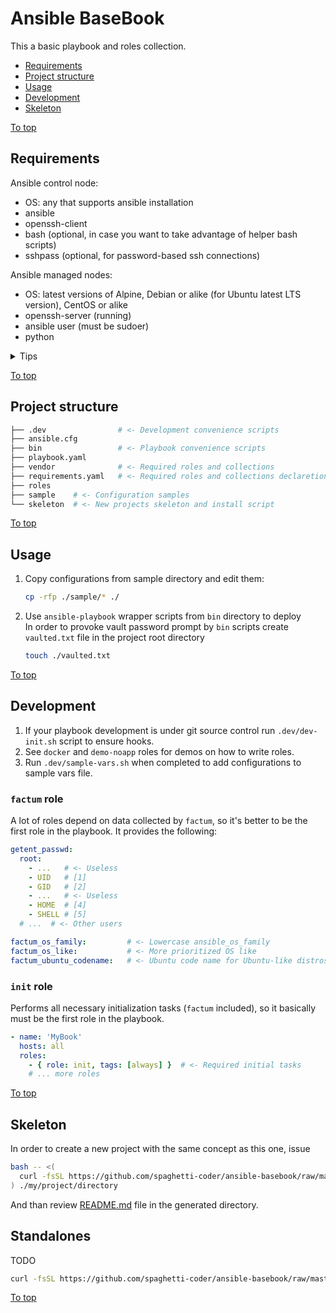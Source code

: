 <a id="top"></a>

# Ansible BaseBook

This a basic playbook and roles collection.

* [Requirements](#requirements)
* [Project structure](#project-structure)
* [Usage](#usage)
* [Development](#development)
* [Skeleton](#skeleton)

[To top]

## Requirements

Ansible control node:

* OS: any that supports ansible installation
* ansible
* openssh-client
* bash (optional, in case you want to take advantage of helper bash scripts)
* sshpass (optional, for password-based ssh connections)

Ansible managed nodes:

* OS: latest versions of Alpine, Debian or alike (for Ubuntu latest LTS version), CentOS or alike
* openssh-server (running)
* ansible user (must be sudoer)
* python

<details><summary>Tips</summary>

  **Debian**-like managed node:
  ```sh
  # Performed by root user

  # Install prereqs
  apt-get update
  apt-get install -y openssh-server python3 sudo

  # Ensure ssh server running
  systemctl enable --now sshd

  # Create ansible user, replace USERNAME
  useradd -m USERNAME
  passwd USERNAME

  # Make ansible user sudoer
  usermod -aG sudo USERNAME
  ```

  **Alpine** managed node:
  ```sh
  # Performed by root user

  # Install prereqs
  apk add --update --no-cache openssh-server python3 sudo shadow

  # Ensure ssh server running
  rc-update add sshd
  rc-service sshd start

  # Create ansible user, replace USERNAME
  useradd -m USERNAME
  passwd USERNAME

  # Make ansible user sudoer
  echo '%wheel ALL=(ALL) ALL' > /etc/sudoers.d/wheel
  usermod -aG wheel USERNAME
  ```
</details>

[To top]

## Project structure

```sh
├── .dev                # <- Development convenience scripts
├── ansible.cfg
├── bin                 # <- Playbook convenience scripts
├── playbook.yaml
├── vendor              # <- Required roles and collections
├── requirements.yaml   # <- Required roles and collections declaretions
├── roles
├── sample    # <- Configuration samples
└── skeleton  # <- New projects skeleton and install script
```

[To top]

## Usage

1.  Copy configurations from sample directory and edit them:

    ~~~sh
    cp -rfp ./sample/* ./
    ~~~

2.  Use `ansible-playbook` wrapper scripts from `bin` directory to deploy  
    In order to provoke vault password prompt by `bin` scripts create `vaulted.txt` file in the project root directory
    ```sh
    touch ./vaulted.txt
    ```

[To top]

## Development

1.  If your playbook development is under git source control run `.dev/dev-init.sh` script to ensure hooks.
2.  See `docker` and `demo-noapp` roles for demos on how to write roles.
3.  Run `.dev/sample-vars.sh` when completed to add configurations to sample vars file.

### `factum` role

A lot of roles depend on data collected by `factum`, so it's better to be the first role in the playbook. It provides the following:

```yaml
getent_passwd:
  root:
    - ...   # <- Useless
    - UID   # [1]
    - GID   # [2]
    - ...   # <- Useless
    - HOME  # [4]
    - SHELL # [5]
  # ...  # <- Other users

factum_os_family:         # <- Lowercase ansible_os_family
factum_os_like:           # <- More prioritized OS like
factum_ubuntu_codename:   # <- Ubuntu code name for Ubuntu-like distros
```

### `init` role

Performs all necessary initialization tasks (`factum` included), so it basically must be the first role in the playbook.

```yaml
- name: 'MyBook'
  hosts: all
  roles:
    - { role: init, tags: [always] }  # <- Required initial tasks
    # ... more roles
```

[To top]

## Skeleton

In order to create a new project with the same concept as this one, issue

```sh
bash -- <(
  curl -fsSL https://github.com/spaghetti-coder/ansible-basebook/raw/master/skeleton/skel-init.sh
) ./my/project/directory
```

And than review [README.md](./skeleton/README.md) file in the generated directory.

## Standalones

TODO

```sh
curl -fsSL https://github.com/spaghetti-coder/ansible-basebook/raw/master/roles/envar/files/envar.sh | sudo bash -s -- install
```

[To top]

[To top]: #top
